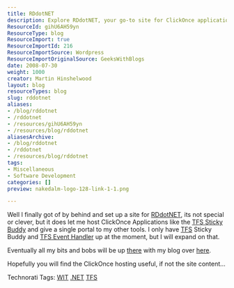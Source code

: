 ```yaml
---
title: RDdotNET
description: Explore RDdotNET, your go-to site for ClickOnce applications like TFS Sticky Buddy. Discover tools and insights to enhance your development experience!
ResourceId: gihU6AH59yn
ResourceType: blog
ResourceImport: true
ResourceImportId: 216
ResourceImportSource: Wordpress
ResourceImportOriginalSource: GeeksWithBlogs
date: 2008-07-30
weight: 1000
creator: Martin Hinshelwood
layout: blog
resourceTypes: blog
slug: rddotnet
aliases:
- /blog/rddotnet
- /rddotnet
- /resources/gihU6AH59yn
- /resources/blog/rddotnet
aliasesArchive:
- /blog/rddotnet
- /rddotnet
- /resources/blog/rddotnet
tags:
- Miscellaneous
- Software Development
categories: []
preview: nakedalm-logo-128-link-1-1.png

---
```

Well I finally got of by behind and set up a site for [RDdotNET](http://rddotnet.com), its not special or clever, but it does let me host ClickOnce Applications like the [TFS Sticky Buddy](http://rddotnet.com/tfsstickybuddy) and give a single portal to my other tools. I only have [TFS](http://msdn2.microsoft.com/en-us/teamsystem/aa718934.aspx "Team Foundation Server") Sticky Buddy and [TFS Event Handler](http://rddotnet.com/TFSEventHandler.aspx) up at the moment, but I will expand on that.

Eventually all my bits and bobs will be up [there](http://rddotnet.com) with my blog over [here](http://hinshelwood.com).

Hopefully you will find the ClickOnce hosting useful, if not the site content…

Technorati Tags: [WIT](http://technorati.com/tags/WIT) [.NET](http://technorati.com/tags/.NET) [TFS](http://technorati.com/tags/TFS)
